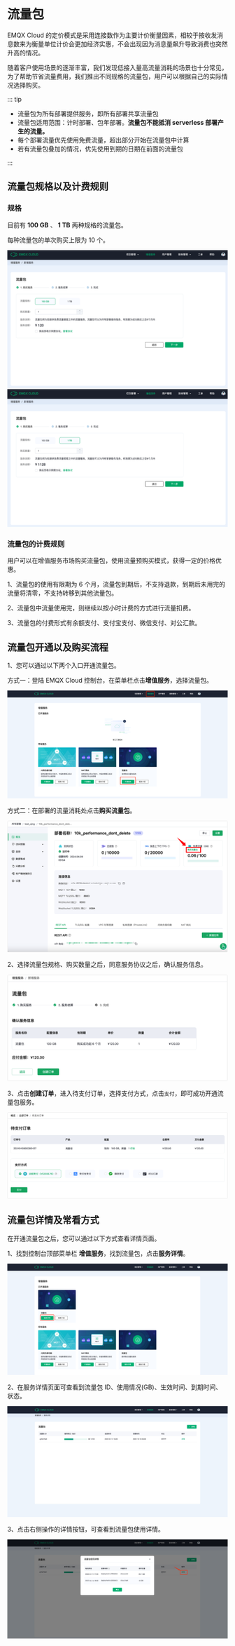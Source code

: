 # 流量包

EMQX Cloud 的定价模式是采用连接数作为主要计价衡量因素，相较于按收发消息数来为衡量单位计价会更加经济实惠，不会出现因为消息量飙升导致消费也突然升高的情况。

随着客户使用场景的逐渐丰富，我们发现低接入量高流量消耗的场景也十分常见，为了帮助节省流量费用，我们推出不同规格的流量包，用户可以根据自己的实际情况选择购买。

::: tip

* 流量包为所有部署提供服务，即所有部署共享流量包
* 流量包适用范围：计时部署、包年部署。<strong>流量包不能抵消 serverless 部署产生的流量。</strong>
* 每个部署流量优先使用免费流量，超出部分开始在流量包中计算
* 若有流量包叠加的情况，优先使用到期的日期在前面的流量包

:::

## 流量包规格以及计费规则

### 规格

目前有 **100 GB** 、 **1 TB** 两种规格的流量包。

每种流量包的单次购买上限为 10 个。

![vas-traffic-pack](./_assets/traffic-pack-type-1.png)
![vas-traffic-pack](./_assets/traffic-pack-type-2.png)

### 流量包的计费规则

用户可以在增值服务市场购买流量包，使用流量预购买模式，获得一定的价格优惠。

1、流量包的使用有限期为 6 个月，流量包到期后，不支持退款，到期后未用完的流量将清零，不支持转移到其他流量包。

2、流量包中流量使用完，则继续以按小时计费的方式进行流量扣费。

3、流量包的付费形式有余额支付、支付宝支付、微信支付、对公汇款。

## 流量包开通以及购买流程

1、您可以通过以下两个入口开通流量包。

方式一：登陆 EMQX Cloud 控制台，在菜单栏点击**增值服务**，选择流量包。

![vas-traffic-pack](./_assets/traffic-pack-open-1.png)

方式二：在部署的流量消耗处点击**购买流量包**。

![vas-traffic-pack](./_assets/traffic-pack-open-2.png)

2、选择流量包规格、购买数量之后，同意服务协议之后，确认服务信息。

![vas-traffic-pack](./_assets/traffic-pack-info.png)

3、点击**创建订单**，进入待支付订单，选择支付方式，点击`支付`，即可成功开通流量包服务。

![vas-traffic-pack](./_assets/traffic-pack-pay.png)

## 流量包详情及常看方式

在开通流量包之后，您可以通过以下方式查看详情页面。

1、找到控制台顶部菜单栏 **增值服务**，找到流量包，点击**服务详情**。

![vas-traffic-pack](./_assets/traffic-pack-services.png)

2、在服务详情页面可查看到流量包 ID、使用情况(GB)、生效时间、到期时间、状态。

![vas-traffic-pack](./_assets/traffic-pack-details-1.png)

3、点击右侧操作的详情按钮，可查看到流量包使用详情。

![vas-traffic-pack](./_assets/traffic-pack-details-2.png)
